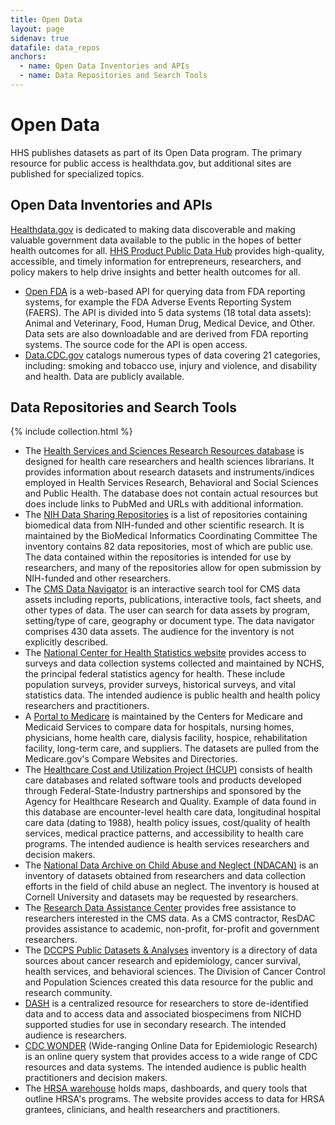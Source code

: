 ```yaml
---
title: Open Data
layout: page
sidenav: true
datafile: data_repos
anchors:
  - name: Open Data Inventories and APIs
  - name: Data Repositories and Search Tools
---
```

# Open Data

HHS publishes datasets as part of its Open Data program. The primary resource for public access is healthdata.gov, but additional sites are published for specialized topics.

## Open Data Inventories and APIs

[Healthdata.gov](https://healthdata.gov/) is dedicated to making data discoverable and making valuable government data available to the public in the hopes of better health outcomes for all.
[HHS Product Public Data Hub](https://protect-public.hhs.gov/) provides high-quality, accessible, and timely information for entrepreneurs, researchers, and policy makers to help drive insights and better health outcomes for all.
- [Open FDA](https://open.fda.gov/) is a web-based API for querying data from FDA reporting systems, for example the FDA Adverse Events Reporting System (FAERS). The API is divided into 5 data systems (18 total data assets): Animal and Veterinary, Food, Human Drug, Medical Device, and Other. Data sets are also downloadable and are derived from FDA reporting systems. The source code for the API is open access.
- [Data.CDC.gov](https://data.cdc.gov/) catalogs numerous types of data covering 21 categories, including: smoking and tobacco use, injury and violence, and disability and health. Data are publicly available.


## Data Repositories and Search Tools

{% include collection.html %}

- The [Health Services and Sciences Research Resources database](https://hsrr.nlm.nih.gov/) is designed for health care researchers and health sciences librarians. It provides information about research datasets and instruments/indices employed in Health Services Research, Behavioral and Social Sciences and Public Health. The database does not contain actual resources but does include links to PubMed and URLs with additional information.
- The [NIH Data Sharing Repositories](https://www.nlm.nih.gov/NIHbmic/nih_data_sharing_repositories.html) is a list of repositories containing biomedical data from NIH-funded and other scientific research. It is maintained by the BioMedical Informatics Coordinating Committee The inventory contains 82 data repositories, most of which are public use. The data contained within the repositories is intended for use by researchers, and many of the repositories allow for open submission by NIH-funded and other researchers.
- The [CMS Data Navigator](https://dnav.cms.gov/) is an interactive search tool for CMS data assets including reports, publications, interactive tools, fact sheets, and other types of data. The user can search for data assets by program, setting/type of care, geography or document type. The data navigator comprises 430 data assets. The audience for the inventory is not explicitly described.
- The [National Center for Health Statistics website](https://www.cdc.gov/nchs/index.htm) provides access to surveys and data collection systems collected and maintained by NCHS, the principal federal statistics agency for health. These include population surveys, provider surveys, historical surveys, and vital statistics data. The intended audience is public health and health policy researchers and practitioners.
- A [Portal to Medicare](https://data.medicare.gov/) is maintained by the Centers for Medicare and Medicaid Services to compare data for hospitals, nursing homes, physicians, home health care, dialysis facility, hospice, rehabilitation facility, long-term care, and suppliers. The datasets are pulled from the Medicare.gov's Compare Websites and Directories.
- The [Healthcare Cost and Utilization Project (HCUP)](https://www.hcup-us.ahrq.gov/) consists of health care databases and related software tools and products developed through Federal-State-Industry partnerships and sponsored by the Agency for Healthcare Research and Quality. Example of data found in this database are encounter-level health care data, longitudinal hospital care data (dating to 1988), health policy issues, cost/quality of health services, medical practice patterns, and accessibility to health care programs. The intended audience is health services researchers and decision makers.
- The [National Data Archive on Child Abuse and Neglect (NDACAN)](https://www.ndacan.acf.hhs.gov/datasets/datasets-list.cfm) is an inventory of datasets obtained from researchers and data collection efforts in the field of child abuse an neglect. The inventory is housed at Cornell University and datasets may be requested by researchers.
- The [Research Data Assistance Center](https://www.resdac.org/) provides free assistance to researchers interested in the CMS data. As a CMS contractor, ResDAC provides assistance to academic, non-profit, for-profit and government researchers.
- The [DCCPS Public Datasets & Analyses](https://cancercontrol.cancer.gov/cr-dataset.html) inventory is a directory of data sources about cancer research and epidemiology, cancer survival, health services, and behavioral sciences. The Division of Cancer Control and Population Sciences created this data resource for the public and research community.
- [DASH](https://dash.nichd.nih.gov/) is a centralized resource for researchers to store de-identified data and to access data and associated biospecimens from NICHD supported studies for use in secondary research. The intended audience is researchers.
- [CDC WONDER](https://wonder.cdc.gov/) (Wide-ranging Online Data for Epidemiologic Research) is an online query system that provides access to a wide range of CDC resources and data systems. The intended audience is public health practitioners and decision makers.
- The [HRSA warehouse](https://data.hrsa.gov/tools/data-explorer) holds maps, dashboards, and query tools that outline HRSA's programs. The website provides access to data for HRSA grantees, clinicians, and health researchers and practitioners.


